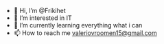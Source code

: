 - 👋 Hi, I’m @Frikihet
- 👀 I’m interested in IT
- 🌱 I’m currently learning everything what i can 
- 📫 How to reach me valeriovroomen15@gmail.com

<!---
Frikihet/Frikihet is a ✨ special ✨ repository because its `README.md` (this file) appears on your GitHub profile.
You can click the Preview link to take a look at your changes.
--->
